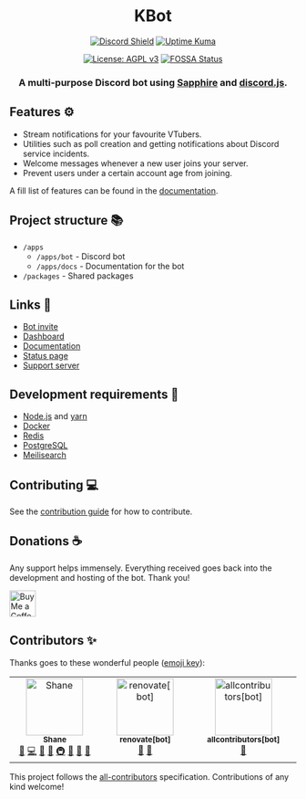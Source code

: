 <div align="center">

# KBot

[![Discord Shield](https://discordapp.com/api/guilds/953375922990506005/widget.png)](https://kbot.ca/discord)
[![Uptime Kuma](https://status.kbot.ca/api/badge/8/status?upLabel=online&downLabel=offline&label=Bot+status)](https://status.kbot.ca/status/kbot)

[![License: AGPL v3](https://img.shields.io/badge/License-AGPL_v3-blue.svg)](https://www.gnu.org/licenses/agpl-3.0)
[![FOSSA Status](https://app.fossa.com/api/projects/git%2Bgithub.com%2FKBot-discord%2FKBot.svg?type=shield)](https://app.fossa.com/projects/git%2Bgithub.com%2FKBot-discord%2FKBot?ref=badge_shield)

### A multi-purpose Discord bot using [Sapphire](https://www.sapphirejs.dev/) and [discord.js](https://discord.js.org).

</div>

## Features ⚙️

- Stream notifications for your favourite VTubers.
- Utilities such as poll creation and getting notifications about Discord service incidents.
- Welcome messages whenever a new user joins your server.
- Prevent users under a certain account age from joining.

A fill list of features can be found in the [documentation](https://docs.kbot.ca/).

## Project structure 📚

- `/apps`
  - `/apps/bot` - Discord bot
  - `/apps/docs` - Documentation for the bot
- `/packages` - Shared packages

## Links 🔗

- [Bot invite](https://discord.com/api/oauth2/authorize?client_id=918237593789947925&permissions=1376425339926&scope=bot)
- [Dashboard](https://kbot.ca/)
- [Documentation](https://docs.kbot.ca/)
- [Status page](https://status.kbot.ca/)
- [Support server](https://kbot.ca/discord)

## Development requirements 🔧

- [Node.js](https://nodejs.org/en/) and [yarn](https://yarnpkg.com/)
- [Docker](https://www.docker.com/community-edition)
- [Redis](https://redis.io/)
- [PostgreSQL](https://www.postgresql.org/)
- [Meilisearch](https://www.meilisearch.com/)

## Contributing 💻

See the [contribution guide](/.github/CONTRIBUTING.md) for how to contribute.

## Donations ☕

Any support helps immensely. Everything received goes back into the development and hosting of the bot. Thank you!

<a href='https://ko-fi.com/killbasa' target='_blank'><img style='border:0px;height:46px;' src='https://az743702.vo.msecnd.net/cdn/kofi3.png?v=0' border='0' alt='Buy Me a Coffee at ko-fi.com'></a>

## Contributors ✨

Thanks goes to these wonderful people ([emoji key](https://allcontributors.org/docs/en/emoji-key)):

<!-- ALL-CONTRIBUTORS-LIST:START - Do not remove or modify this section -->
<!-- prettier-ignore-start -->
<!-- markdownlint-disable -->
<table>
  <tbody>
    <tr>
      <td align="center" valign="top" width="14.28%"><a href="https://kbot.ca/"><img src="https://avatars.githubusercontent.com/u/13106700?v=4?s=100" width="100px;" alt="Shane"/><br /><sub><b>Shane</b></sub></a><br /><a href="https://github.com/kbot-discord/kbot/issues?q=author%3Akillbasa" title="Bug reports">🐛</a> <a href="https://github.com/kbot-discord/kbot/commits?author=killbasa" title="Code">💻</a> <a href="#design-killbasa" title="Design">🎨</a> <a href="https://github.com/kbot-discord/kbot/commits?author=killbasa" title="Documentation">📖</a> <a href="#infra-killbasa" title="Infrastructure (Hosting, Build-Tools, etc)">🚇</a> <a href="#maintenance-killbasa" title="Maintenance">🚧</a> <a href="#plugin-killbasa" title="Plugin/utility libraries">🔌</a> <a href="https://github.com/kbot-discord/kbot/pulls?q=is%3Apr+reviewed-by%3Akillbasa" title="Reviewed Pull Requests">👀</a></td>
      <td align="center" valign="top" width="14.28%"><a href="https://github.com/apps/renovate"><img src="https://avatars.githubusercontent.com/in/2740?v=4?s=100" width="100px;" alt="renovate[bot]"/><br /><sub><b>renovate[bot]</b></sub></a><br /><a href="#maintenance-renovate[bot]" title="Maintenance">🚧</a> <a href="#tool-renovate[bot]" title="Tools">🔧</a></td>
      <td align="center" valign="top" width="14.28%"><a href="https://github.com/apps/allcontributors"><img src="https://avatars.githubusercontent.com/in/23186?v=4?s=100" width="100px;" alt="allcontributors[bot]"/><br /><sub><b>allcontributors[bot]</b></sub></a><br /><a href="#tool-allcontributors[bot]" title="Tools">🔧</a></td>
    </tr>
  </tbody>
</table>

<!-- markdownlint-restore -->
<!-- prettier-ignore-end -->

<!-- ALL-CONTRIBUTORS-LIST:END -->

This project follows the [all-contributors](https://github.com/all-contributors/all-contributors) specification. Contributions of any kind welcome!
